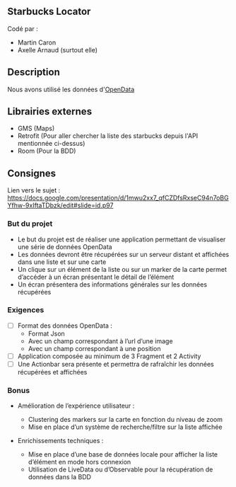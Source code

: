 
## Starbucks Locator
  
Codé par :   
 - Martin Caron
 - Axelle Arnaud (surtout elle)

## Description  
  
Nous avons utilisé les données d'[OpenData](https://data.opendatasoft.com/explore/dataset/all-starbucks-locations-in-the-world%40public-us/table/)
  
## Librairies externes  
  
- GMS (Maps)
- Retrofit (Pour aller chercher la liste des starbucks depuis l'API mentionnée ci-dessus)
- Room (Pour la BDD)
  
## Consignes  
  
Lien vers le sujet : https://docs.google.com/presentation/d/1mwu2xx7_qfCZDfsRxseC94n7oBGYfhw-9xIftaTDbzk/edit#slide=id.p97  
  
### But du projet  
  
 - Le but du projet est de réaliser une application permettant de visualiser une série de données OpenData  
 - Les données devront être récupérées sur un serveur distant et affichées dans une liste et sur une carte  
 - Un clique sur un élément de la liste ou sur un marker de la carte permet d’accéder à un écran présentant le détail de l’élément  
 - Un écran présentera des informations générales sur les données récupérées  
  
### Exigences    
- [ ] Format des données OpenData :   
	 - Format Json  
	 - Avec un champ correspondant à l’url d’une image  
	 - Avec un champ correspondant à une position  
 - [ ] Application composée au minimum de 3 Fragment et 2 Activity  
 - [ ] Une Actionbar sera présente et permettra de rafraîchir les données récupérées et affichées
 
 ### Bonus
 
 - Amélioration de l’expérience utilisateur :
    - Clustering des markers sur la carte en fonction du niveau de zoom
    - Mise en place d’un système de recherche/filtre sur la liste affichée
 
 - Enrichissements techniques :
    - Mise en place d’une base de données locale pour afficher la liste d’élément en mode hors connexion
    - Utilisation de LiveData ou d’Observable pour la récupération de données dans la BDD
 
